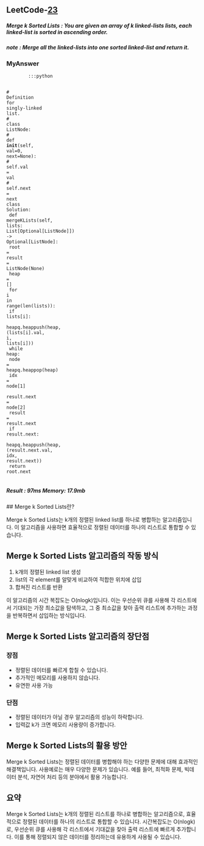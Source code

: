 <h2>LeetCode-<a href="https://leetcode.com/problems/merge-k-sorted-lists/description/">23</a></h2>
<h5>Merge k Sorted Lists : You are given an array of k linked-lists lists, each linked-list is sorted in ascending order.</h5>
<h5>note : Merge all the linked-lists into one sorted linked-list and return it.</h5><h3>MyAnswer</h3><div class="codehilite"><pre><span></span><code><span class="w">        </span><span class="o">::</span><span class="err">:</span><span class="n">python</span><span class="w"></span>

<span class="err">#</span><span class="w"> </span><span class="n">Definition</span><span class="w"> </span><span class="k">for</span><span class="w"> </span><span class="n">singly</span><span class="o">-</span><span class="n">linked</span><span class="w"> </span><span class="n">list</span><span class="p">.</span><span class="w"></span>
<span class="err">#</span><span class="w"> </span><span class="k">class</span><span class="w"> </span><span class="nl">ListNode</span><span class="p">:</span><span class="w"></span>
<span class="err">#</span><span class="w">     </span><span class="n">def</span><span class="w"> </span><span class="n">__init__</span><span class="p">(</span><span class="n">self</span><span class="p">,</span><span class="w"> </span><span class="n">val</span><span class="o">=</span><span class="mi">0</span><span class="p">,</span><span class="w"> </span><span class="k">next</span><span class="o">=</span><span class="k">None</span><span class="p">)</span><span class="err">:</span><span class="w"></span>
<span class="err">#</span><span class="w">         </span><span class="n">self</span><span class="p">.</span><span class="n">val</span><span class="w"> </span><span class="o">=</span><span class="w"> </span><span class="n">val</span><span class="w"></span>
<span class="err">#</span><span class="w">         </span><span class="n">self</span><span class="p">.</span><span class="k">next</span><span class="w"> </span><span class="o">=</span><span class="w"> </span><span class="k">next</span><span class="w"></span>
<span class="k">class</span><span class="w"> </span><span class="nl">Solution</span><span class="p">:</span><span class="w"></span>
<span class="w">    </span><span class="n">def</span><span class="w"> </span><span class="n">mergeKLists</span><span class="p">(</span><span class="n">self</span><span class="p">,</span><span class="w"> </span><span class="nl">lists</span><span class="p">:</span><span class="w"> </span><span class="n">List</span><span class="o">[</span><span class="n">Optional[ListNode</span><span class="o">]</span><span class="err">]</span><span class="p">)</span><span class="w"> </span><span class="o">-&gt;</span><span class="w"> </span><span class="n">Optional</span><span class="o">[</span><span class="n">ListNode</span><span class="o">]</span><span class="err">:</span><span class="w"></span>
<span class="w">        </span><span class="n">root</span><span class="w"> </span><span class="o">=</span><span class="w"> </span><span class="k">result</span><span class="w"> </span><span class="o">=</span><span class="w"> </span><span class="n">ListNode</span><span class="p">(</span><span class="k">None</span><span class="p">)</span><span class="w"></span>
<span class="w">        </span><span class="n">heap</span><span class="w"> </span><span class="o">=</span><span class="w"> </span><span class="err">[]</span><span class="w"></span>
<span class="w">        </span><span class="k">for</span><span class="w"> </span><span class="n">i</span><span class="w"> </span><span class="ow">in</span><span class="w"> </span><span class="k">range</span><span class="p">(</span><span class="nf">len</span><span class="p">(</span><span class="n">lists</span><span class="p">))</span><span class="err">:</span><span class="w"></span>
<span class="w">            </span><span class="k">if</span><span class="w"> </span><span class="n">lists</span><span class="o">[</span><span class="n">i</span><span class="o">]</span><span class="err">:</span><span class="w"></span>
<span class="w">                </span><span class="n">heapq</span><span class="p">.</span><span class="n">heappush</span><span class="p">(</span><span class="n">heap</span><span class="p">,</span><span class="w"> </span><span class="p">(</span><span class="n">lists</span><span class="o">[</span><span class="n">i</span><span class="o">]</span><span class="p">.</span><span class="n">val</span><span class="p">,</span><span class="w"> </span><span class="n">i</span><span class="p">,</span><span class="w"> </span><span class="n">lists</span><span class="o">[</span><span class="n">i</span><span class="o">]</span><span class="p">))</span><span class="w"></span>
<span class="w">        </span><span class="k">while</span><span class="w"> </span><span class="nl">heap</span><span class="p">:</span><span class="w"></span>
<span class="w">            </span><span class="n">node</span><span class="w"> </span><span class="o">=</span><span class="w"> </span><span class="n">heapq</span><span class="p">.</span><span class="n">heappop</span><span class="p">(</span><span class="n">heap</span><span class="p">)</span><span class="w"></span>
<span class="w">            </span><span class="n">idx</span><span class="w"> </span><span class="o">=</span><span class="w"> </span><span class="n">node</span><span class="o">[</span><span class="n">1</span><span class="o">]</span><span class="w"></span>
<span class="w">            </span><span class="k">result</span><span class="p">.</span><span class="k">next</span><span class="w"> </span><span class="o">=</span><span class="w"> </span><span class="n">node</span><span class="o">[</span><span class="n">2</span><span class="o">]</span><span class="w"></span>
<span class="w">            </span><span class="k">result</span><span class="w"> </span><span class="o">=</span><span class="w"> </span><span class="k">result</span><span class="p">.</span><span class="k">next</span><span class="w"></span>
<span class="w">            </span><span class="k">if</span><span class="w"> </span><span class="k">result</span><span class="p">.</span><span class="k">next</span><span class="err">:</span><span class="w"></span>
<span class="w">                </span><span class="n">heapq</span><span class="p">.</span><span class="n">heappush</span><span class="p">(</span><span class="n">heap</span><span class="p">,</span><span class="w"> </span><span class="p">(</span><span class="k">result</span><span class="p">.</span><span class="k">next</span><span class="p">.</span><span class="n">val</span><span class="p">,</span><span class="w"> </span><span class="n">idx</span><span class="p">,</span><span class="w"> </span><span class="k">result</span><span class="p">.</span><span class="k">next</span><span class="p">))</span><span class="w"></span>
<span class="w">        </span><span class="k">return</span><span class="w"> </span><span class="n">root</span><span class="p">.</span><span class="k">next</span><span class="w"></span>
</code></pre></div><h5>Result : 97ms Memory: 17.9mb</h5>## Merge k Sorted Lists란?

Merge k Sorted Lists는 k개의 정렬된 linked list를 하나로 병합하는 알고리즘입니다. 이 알고리즘을 사용하면 효율적으로 정렬된 데이터를 하나의 리스트로 통합할 수 있습니다.

## Merge k Sorted Lists 알고리즘의 작동 방식

1. k개의 정렬된 linked list 생성
2. list의 각 element를 알맞게 비교하여 적합한 위치에 삽입
3. 합쳐진 리스트를 반환

이 알고리즘의 시간 복잡도는 O(nlogk)입니다. 이는 우선순위 큐를 사용해 각 리스트에서 기대되는 가장 최소값을 탐색하고, 그 중 최소값을 찾아 출력 리스트에 추가하는 과정을 반복하면서 삽입하는 방식입니다.


## Merge k Sorted Lists 알고리즘의 장단점

### 장점
- 정렬된 데이터를 빠르게 합칠 수 있습니다.
- 추가적인 메모리를 사용하지 않습니다.
- 유연한 사용 가능 

### 단점 
- 정렬된 데이터가 아닐 경우 알고리즘의 성능이 하락합니다.
- 입력값 k가 크면 메모리 사용량이 증가합니다. 

## Merge k Sorted Lists의 활용 방안

Merge k Sorted Lists는 정렬된 데이터를 병합해야 하는 다양한 문제에 대해 효과적인 해결책입니다. 사용예로는 매우 다양한 문제가 있습니다. 예를 들어, 최적화 문제, 빅데이터 분석, 자연어 처리 등의 분야에서 활용 가능합니다. 

## 요약

Merge k Sorted Lists는 k개의 정렬된 리스트를 하나로 병합하는 알고리즘으로, 효율적으로 정렬된 데이터를 하나의 리스트로 통합할 수 있습니다. 시간복잡도는 O(nlogk)로, 우선순위 큐를 사용해 각 리스트에서 기대값을 찾아 출력 리스트에 빠르게 추가합니다. 이를 통해 정렬되지 않은 데이터를 정리하는데 유용하게 사용될 수 있습니다.